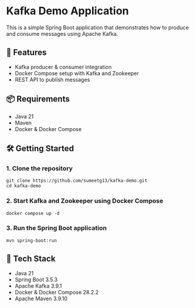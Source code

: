 # Kafka Demo Application

This is a simple Spring Boot application that demonstrates how to produce and consume messages using Apache Kafka.

## 🚀 Features

- Kafka producer & consumer integration
- Docker Compose setup with Kafka and Zookeeper
- REST API to publish messages

## 📦 Requirements

- Java 21
- Maven
- Docker & Docker Compose

## 🛠️ Getting Started

### 1. Clone the repository

```
git clone https://github.com/sumeetg13/kafka-demo.git
cd kafka-demo
```

### 2. Start Kafka and Zookeeper using Docker Compose

```docker compose up -d```

### 3. Run the Spring Boot application

```mvn spring-boot:run```


## 🧰 Tech Stack

- Java 21
- Spring Boot 3.5.3
- Apache Kafka 3.9.1
- Docker & Docker Compose  28.2.2
- Apache Maven 3.9.10